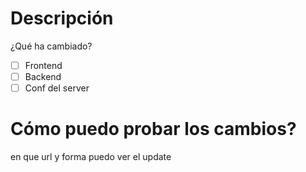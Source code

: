 # Descripción
¿Qué ha cambiado?

- [ ] Frontend
- [ ] Backend
- [ ] Conf del server

# Cómo puedo probar los cambios?
en que url y forma puedo ver el update
